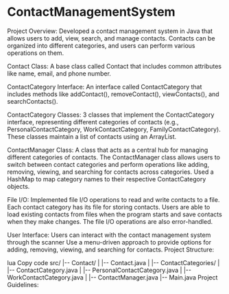 # ContactManagementSystem


Project Overview: Developed a contact management system in Java that allows users to add, view, search, and manage contacts. Contacts can be organized into different categories, and users can perform various operations on them.


Contact Class:
A base class called Contact that includes common attributes like name, email, and phone number.

ContactCategory Interface:
An interface called ContactCategory that includes methods like addContact(), removeContact(), viewContacts(), and searchContacts(). 

ContactCategory Classes:
3 classes that implement the ContactCategory interface, representing different categories of contacts (e.g., PersonalContactCategory, WorkContactCategory, FamilyContactCategory). These classes maintain a list of contacts using an ArrayList. 

ContactManager Class:
A class that acts as a central hub for managing different categories of contacts. The ContactManager class allows users to switch between contact categories and perform operations like adding, removing, viewing, and searching for contacts across categories. Used a HashMap to map category names to their respective ContactCategory objects.

File I/O:
Implemented file I/O operations to read and write contacts to a file. Each contact category has its file for storing contacts. Users are able to load existing contacts from files when the program starts and save contacts when they make changes. The file I/O operations are also error-handled.

User Interface:
Users can interact with the contact management system through the scanner Use a menu-driven approach to provide options for adding, removing, viewing, and searching for contacts. Project Structure:

lua Copy code src/ |-- Contact/ | |-- Contact.java | |-- ContactCategories/ | |-- ContactCategory.java | |-- PersonalContactCategory.java | |-- WorkContactCategory.java | |-- ContactManager.java |-- Main.java Project Guidelines:
